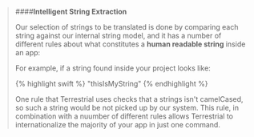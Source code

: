 > 
> ####**Intelligent String Extraction**
> 
> Our selection of strings to be translated is done by comparing each string against our internal string model, and it has a number of different rules about what constitutes a **human readable string** inside an app:
> 
> For example, if a string found inside your project looks like:
> 
> {% highlight swift %}
"thisIsMyString"
{% endhighlight %}
> 
> One rule that Terrestrial uses checks that a strings isn't camelCased, so such a string would be not picked up by our system. This rule, in combination with a nuumber of different rules allows Terrestrial to internationalize the majority of your app in just one command. 
>